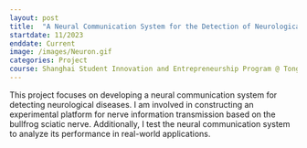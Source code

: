 ```yaml
---
layout: post
title:  "A Neural Communication System for the Detection of Neurological Diseases"
startdate: 11/2023
enddate: Current
image: /images/Neuron.gif
categories: Project
course: Shanghai Student Innovation and Entrepreneurship Program @ Tongji University School of Medicine
---
```

This project focuses on developing a neural communication system for detecting neurological diseases. I am involved in constructing an experimental platform for nerve information transmission based on the bullfrog sciatic nerve. Additionally, I test the neural communication system to analyze its performance in real-world applications.
